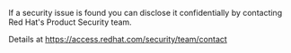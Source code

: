 If a security issue is found you can disclose it confidentially by contacting Red Hat's Product Security team.

Details at https://access.redhat.com/security/team/contact
